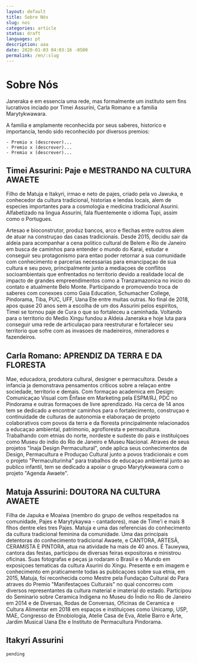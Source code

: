 ```yaml
---
layout: default
title: Sobre Nós
slug: nos
categories: article
status: draft
languages: pt
description: aaa
date: 2020-01-03 04:03:16 -0500
permalink: /en/:slug
---
```

# Sobre Nós

Janeraka e em essencia uma rede, mas formalmente um instituto sem fins lucrativos inciado por Timei Assurini, Carla Romano e a familia Marytykwawara.

A familia e amplamente reconhecida por seus saberes, historico e importancia, tendo sido reconhecido por diversos premios:

```
- Premio x (descrever)...
- Premio x (descrever)...
- Premio x (descrever)...  
```

## Timei Assurini: Paje e MESTRANDO NA CULTURA AWAETE

Filho de Matuja e Itakyri, irmao e neto de pajes, criado pela vo Jawuka, e conhecedor da cultura tradicional, historias e lendas locais, alem de especies importantes para a cosmologia e medicina tradicional Asurini. Alfabetizado na lingua Assurini, fala fluentemente o idioma Tupi, assim como o Portugues.

Artesao e bioconstrutor, produz bancos, arco e flechas entre outros alem de atuar na construçao das casas tradicionais. Desde 2015, decidiu sair da aldeia para acompanhar a cena politico cultural de Belem e Rio de Janeiro em busca de caminhos para entender o mundo do Karai, estudar e conseguir seu protagonismo para entao poder retornar a sua comunidade com conhecimento e parcerias necessarias para emancipaçao de sua cultura e seu povo, principalmente junto a mediaçoes de conflitos socioambientais que enfrentados no territorio devido a realidade local de impacto de grandes empreendimentos como a Tranzamazonica no inicio do contato e atualmente Belo Monte. Participando e promovendo troca de saberes com conexoes como Gaia Education, Schumacher College, Pindorama, Tiba, PUC, UFF, Uana Ete entre muitas outras. No final de 2018, apos quase 20 anos sem a escolha de um dos Assurini pelos espiritos, Timei se tornou paje de Cura o que so fortaleceu a caminhada. Voltando para o territorio do Medio Xingu fundou a Aldeia Janeraka e hoje luta para conseguir uma rede de articulaçao para reestruturar e fortalecer seu territorio que sofre com as invasoes de madeireiros, mineradores e fazendeiros.

## Carla Romano: APRENDIZ DA TERRA E DA FLORESTA

Mae, educadora, produtora cultural, designer e permacultora. Desde a infancia ja demonstrava pensamentos criticos sobre a relaçao entre sociedade, territorio e demais. Com formaçao academica em Design: Comunicaçao Visual com Ênfase em Marketing pela ESPM/RJ, PDC no Pindorama e outras formaçoes de livre aprendizado. Ha cerca de 14 anos tem se dedicado a encontrar caminhos para o fortalecimento, construçao e continuidade de culturas de autonomia e elaboraçao de projeto colaborativos com povos da terra e da floresta principalmente relacionados a educaçao ambiental, patrimonio, agrofloresta e permacultura. Trabalhando com etnias do norte, nordeste e sudeste do pais e instituiçoes como Museu do indio do Rio de Janeiro e Museu Nacional. Atraves de seus projetos "Inaja Design Permacultural", onde aplica seus conhecimentos de Design, Permacultura e Produçao Cultural junto a povos tradicionais e com o projeto "Permaculturinha" para trabalhos de educaçao ambiental junto ao publico infantil, tem se dedicado a apoiar o grupo Marytykwawara com o projeto "Agenda Awaete".

## Matuja Assurini: DOUTORA NA CULTURA AWAETE

Filha de Japuka e Moaiwa (membro do grupo de velhos respeitados na comunidade, Pajes e Marytykaywa - cantadores), mae de Time'i e mais 8 flhos dentre eles tres Pajes. Matuja e uma das referencias do conhecimento da cultura tradicional feminina da comunidade. Uma das principais detentoras do conhecimento tradicional Awaete, e CANTORA, ARTESÃ, CERAMISTA E PINTORA, atua na atividade ha mais de 40 anos. É Tauwywa, cantora das festas, participou de diversas feiras expositoras e ministrou oficinas. Suas fotografas e peças ja rodaram o Brasil e o Mundo em exposiçoes tematicas da cultura Asurini do Xingu. Presente e em imagem e conhecimento em praticamente todas as publicaçoes sobre sua etnia, em 2015, Matuja, foi reconhecida como Mestre pela Fundaçao Cultural do Para atraves do Premio "Manifestaçoes Culturais" no qual concorreu com diversos representantes da cultura material e imaterial do estado. Participou do Seminario sobre Ceramica Indigena no Museu do Índio no Rio de Janeiro em 2014 e de Diversas, Rodas de Conversas, Oficinas de Ceramica e Cultura Alimentar em 2018 em espaços e instituiçoes como Unicamp, USP, MAE, Congresso de Etnobiologia, Atelie Casa de Eva, Atelie Barro e Arte, Jardim Musical Uana Ete e Instituto de Permacultura Pindorama.

## Itakyri Assurini

`pending`